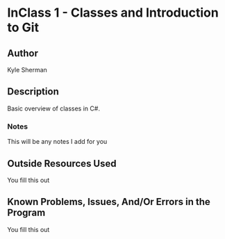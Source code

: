 # InClass 1 - Classes and Introduction to Git

## Author

Kyle Sherman

## Description

Basic overview of classes in C#.

### Notes

This will be any notes I add for you

## Outside Resources Used

You fill this out

## Known Problems, Issues, And/Or Errors in the Program

You fill this out
